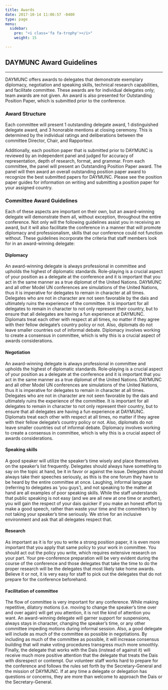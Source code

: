 ```yaml
---
title: Awards
date: 2017-10-14 11:06:57 -0400
type: page
menu:
  sidebar:
    pre: "<i class='fa fa-trophy'></i>"
    weight: 15

---
```

## DAYMUNC Award Guidelines
---
DAYMUNC offers awards to delegates that demonstrate exemplary diplomacy, negotiation and speaking skills, technical research capabilities, and facilitate committee. These awards are for individual delegates only; team awards are not given. An award is also presented for Outstanding Position Paper, which is submitted prior to the conference.

### Award Structure
Each committee will present 1 outstanding delegate award, 1 distinguished delegate award, and 3 honorable mentions at closing ceremony. This is determined by the individual ratings and deliberations between the committee Director, Chair, and Rapporteur.

Additionally, each position paper that is submitted prior to DAYMUNC is reviewed by an independent panel and judged for accuracy of representation, depth of research, format, and grammar. From each committee, the panel will present an Outstanding Position Paper award. The panel will then award an overall outstanding position paper award to recognize the best submitted papers for DAYMUNC. Please see the position paper guides for information on writing and submitting a position paper for your assigned country.

### Committee Award Guidelines
Each of these aspects are important on their own, but an award-winning delegate will demonstrate them all, without exception, throughout the entire conference. Not only will the following guidelines assist you in receiving an award, but it will also facilitate the conference in a manner that will promote diplomacy and professionalism, skills that our conference could not function without. These guidelines incorporate the criteria that staff members look for in an award-winning delegate:

#### Diplomacy
An award-winning delegate is always professional in committee and upholds the highest of diplomatic standards. Role-playing is a crucial aspect of your position as a delegate at the conference and it is important that you act in the same manner as a true diplomat of the United Nations. DAYMUNC and all other Model UN conferences are simulations of the United Nations, thus it is imperative for delegates to remain in character at all times. Delegates who are not in character are not seen favorable by the dais and ultimately ruins the experience of the committee. It is important for all delegates to remain in character to not only represent their country, but to ensure that all delegates are having a fun experience at DAYMUNC. Diplomats treat each other with respect at all times, no matter if they agree with their fellow delegate’s country policy or not. Also, diplomats do not leave smaller countries out of informal debate. Diplomacy involves working to create a consensus in committee, which is why this is a crucial aspect of awards considerations.

#### Negotiation
An award-winning delegate is always professional in committee and upholds the highest of diplomatic standards. Role-playing is a crucial aspect of your position as a delegate at the conference and it is important that you act in the same manner as a true diplomat of the United Nations. DAYMUNC and all other Model UN conferences are simulations of the United Nations, thus it is imperative for delegates to remain in character at all times. Delegates who are not in character are not seen favorable by the dais and ultimately ruins the experience of the committee. It is important for all delegates to remain in character to not only represent their country, but to ensure that all delegates are having a fun experience at DAYMUNC. Diplomats treat each other with respect at all times, no matter if they agree with their fellow delegate’s country policy or not. Also, diplomats do not leave smaller countries out of informal debate. Diplomacy involves working to create a consensus in committee, which is why this is a crucial aspect of awards considerations.

#### Speaking skills
A good speaker will utilize the speaker’s time wisely and place themselves on the speaker’s list frequently. Delegates should always have something to say on the topic at hand, be it in favor or against the issue. Delegates should always take their speeches seriously, as this is the one forum they have to be heard by the entire committee at once. Laughing, informal language (referring to delegates as ‘you guys’), and not speaking to the matter at hand are all examples of poor speaking skills. While the staff understands that public speaking is not easy (and we are all new at one time or another), you will gain the respect of your dais quicker if you make an honest effort to make a good speech, rather than waste your time and the committee’s by not taking your speaker’s time seriously. We strive for an inclusive environment and ask that all delegates respect that.

#### Research
As important as it is for you to write a strong position paper, it is even more important that you apply that same policy to your work in committee. You should act out the policy you write, which requires extensive research on your part. Your pre-conference preparation will be very evident during the course of the conference and those delegates that take the time to do the proper research will be the delegates that most likely take home awards. Believe it or not, it is very easy for staff to pick out the delegates that do not prepare for the conference beforehand.

#### Facilitation of committee
The flow of committee is very important for any conference. While making repetitive, dilatory motions (i.e. moving to change the speaker’s time over and over again) will get you attention, it is not the kind of attention you want. An award-winning delegate will garner support for suspensions, always stays in character, changing the speaker’s time, or any other committee impeding motions during informal session. Also, a good delegate will include as much of the committee as possible in negotiations. By including as much of the committee as possible, it will increase consensus building that will make voting procedures transgress much more smoothly. Finally, the delegate that works with the Dais (instead of against it) will receive much more positive attention that the delegate that treats the Dais with disrespect or contempt. Our volunteer staff works hard to prepare for the conference and follows the rules set forth by the Secretary-General and the mission of DAYMUNC. If at any time a delegate or delegation has questions or concerns, they are more than welcome to approach the Dais or the Secretary-General.
